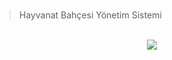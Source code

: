 <br>

>Hayvanat Bahçesi Yönetim Sistemi

<br>
<div align="center">
  <img src="https://user-images.githubusercontent.com/77582858/216350325-343eedb3-7ab1-460a-8523-70939cc98939.png">
</div>

